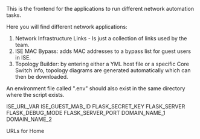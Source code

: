 This is the frontend for the applications to run different network automation tasks.

Here you will find different network applications:

1. Network Infrastructure Links - Is just a collection of links used by the team.
2. ISE MAC Bypass: adds MAC addresses to a bypass list for guest users in ISE.
3. Topology Builder: by entering either a YML host file or a specific Core Switch info, topology diagrams are generated automatically which can then be downloaded.

An environment file called ".env" should also exist in the same directory where the script exists. 

ISE_URL_VAR 
ISE_GUEST_MAB_ID 
FLASK_SECRET_KEY 
FLASK_SERVER 
FLASK_DEBUG_MODE 
FLASK_SERVER_PORT 
DOMAIN_NAME_1 
DOMAIN_NAME_2

URLs for Home
